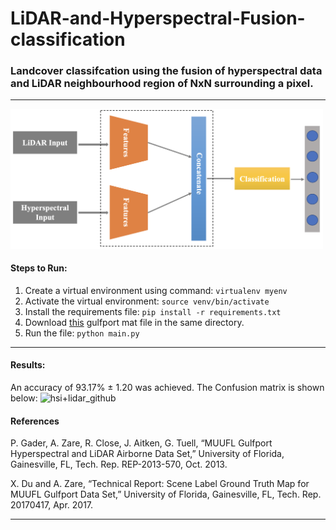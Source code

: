# LiDAR-and-Hyperspectral-Fusion-classification
### Landcover classifcation using the fusion of hyperspectral data and LiDAR neighbourhood region of NxN surrounding a pixel.

<hr>

<img width="500px" alt="fusion" src="fusion.png">


#### Steps to Run:

1. Create a virtual environment using command: ```virtualenv myenv```
2. Activate the virtual environment: ```source venv/bin/activate ```
3. Install the requirements file: ```pip install -r requirements.txt```
4. Download [this](https://github.com/GatorSense/MUUFLGulfport/blob/master/MUUFLGulfportSceneLabels/muufl_gulfport_campus_1_hsi_220_label.mat) gulfport mat file in the same directory.
5. Run the file: ```python main.py```

<hr>

#### Results:
An accuracy of 93.17% ± 1.20 was achieved. The Confusion matrix is shown below:
<img width="731" alt="hsi+lidar_github" src="https://user-images.githubusercontent.com/50796784/173253349-d912629e-b7d9-41e2-aaac-c9ec76026621.png">


#### References

P. Gader, A. Zare, R. Close, J. Aitken, G. Tuell, “MUUFL Gulfport Hyperspectral and LiDAR Airborne Data Set,” University of Florida, Gainesville, FL, Tech. Rep. REP-2013-570, Oct. 2013.

X. Du and A. Zare, “Technical Report: Scene Label Ground Truth Map for MUUFL Gulfport Data Set,” University of Florida, Gainesville, FL, Tech. Rep. 20170417, Apr. 2017.

<hr>
